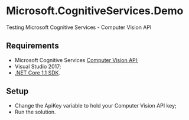 # Microsoft.CognitiveServices.Demo

Testing Microsoft Cognitive Services - Computer Vision API

## Requirements

- Microsoft Cognitive Services [Computer Vision API](https://www.microsoft.com/cognitive-services/en-us/Computer-Vision-API);
- Visual Studio 2017;
- [.NET Core 1.1 SDK](https://go.microsoft.com/fwlink/?LinkID=835014).

## Setup

- Change the ApiKey variable to hold your Computer Vision API key;
- Run the solution.
